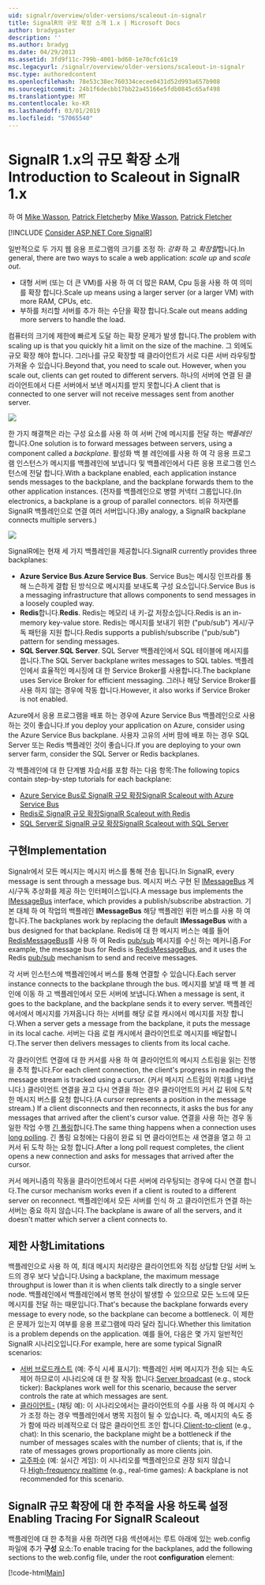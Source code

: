 ```yaml
---
uid: signalr/overview/older-versions/scaleout-in-signalr
title: SignalR의 규모 확장 소개 1.x | Microsoft Docs
author: bradygaster
description: ''
ms.author: bradyg
ms.date: 04/29/2013
ms.assetid: 3fd9f11c-799b-4001-bd60-1e70cfc61c19
msc.legacyurl: /signalr/overview/older-versions/scaleout-in-signalr
msc.type: authoredcontent
ms.openlocfilehash: 78e53c38ec760334cecee0431d52d993a657b908
ms.sourcegitcommit: 24b1f6decbb17bb22a45166e5fdb0845c65af498
ms.translationtype: MT
ms.contentlocale: ko-KR
ms.lasthandoff: 03/01/2019
ms.locfileid: "57065540"
---
```

<a name="introduction-to-scaleout-in-signalr-1x"></a><span data-ttu-id="4e823-102">SignalR 1.x의 규모 확장 소개</span><span class="sxs-lookup"><span data-stu-id="4e823-102">Introduction to Scaleout in SignalR 1.x</span></span>
====================
<span data-ttu-id="4e823-103">하 여 [Mike Wasson](https://github.com/MikeWasson), [Patrick Fletcher](https://github.com/pfletcher)</span><span class="sxs-lookup"><span data-stu-id="4e823-103">by [Mike Wasson](https://github.com/MikeWasson), [Patrick Fletcher](https://github.com/pfletcher)</span></span>

[!INCLUDE [Consider ASP.NET Core SignalR](~/includes/signalr/signalr-version-disambiguation.md)]

<span data-ttu-id="4e823-104">일반적으로 두 가지 웹 응용 프로그램의 크기를 조정 하: *강화* 하 고 *확장할*합니다.</span><span class="sxs-lookup"><span data-stu-id="4e823-104">In general, there are two ways to scale a web application: *scale up* and *scale out*.</span></span>

- <span data-ttu-id="4e823-105">대형 서버 (또는 더 큰 VM)를 사용 하 여 더 많은 RAM, Cpu 등을 사용 하 여 의미를 확장 합니다.</span><span class="sxs-lookup"><span data-stu-id="4e823-105">Scale up means using a larger server (or a larger VM) with more RAM, CPUs, etc.</span></span>
- <span data-ttu-id="4e823-106">부하를 처리할 서버를 추가 하는 수단을 확장 합니다.</span><span class="sxs-lookup"><span data-stu-id="4e823-106">Scale out means adding more servers to handle the load.</span></span>

<span data-ttu-id="4e823-107">컴퓨터의 크기에 제한에 빠르게 도달 하는 확장 문제가 발생 합니다.</span><span class="sxs-lookup"><span data-stu-id="4e823-107">The problem with scaling up is that you quickly hit a limit on the size of the machine.</span></span> <span data-ttu-id="4e823-108">그 외에도 규모 확장 해야 합니다. 그러나를 규모 확장할 때 클라이언트가 서로 다른 서버 라우팅할 가져올 수 있습니다.</span><span class="sxs-lookup"><span data-stu-id="4e823-108">Beyond that, you need to scale out. However, when you scale out, clients can get routed to different servers.</span></span> <span data-ttu-id="4e823-109">하나의 서버에 연결 된 클라이언트에서 다른 서버에서 보낸 메시지를 받지 못합니다.</span><span class="sxs-lookup"><span data-stu-id="4e823-109">A client that is connected to one server will not receive messages sent from another server.</span></span>

![](scaleout-in-signalr/_static/image1.png)

<span data-ttu-id="4e823-110">한 가지 해결책은 라는 구성 요소를 사용 하 여 서버 간에 메시지를 전달 하는 *백플레인*합니다.</span><span class="sxs-lookup"><span data-stu-id="4e823-110">One solution is to forward messages between servers, using a component called a *backplane*.</span></span> <span data-ttu-id="4e823-111">활성화 백 블 레인에를 사용 하 여 각 응용 프로그램 인스턴스가 메시지를 백플레인에 보냅니다 및 백플레인에서 다른 응용 프로그램 인스턴스에 전달 합니다.</span><span class="sxs-lookup"><span data-stu-id="4e823-111">With a backplane enabled, each application instance sends messages to the backplane, and the backplane forwards them to the other application instances.</span></span> <span data-ttu-id="4e823-112">(전자를 백플레인으로 병렬 커넥터 그룹입니다.</span><span class="sxs-lookup"><span data-stu-id="4e823-112">(In electronics, a backplane is a group of parallel connectors.</span></span> <span data-ttu-id="4e823-113">비유 하자면를 SignalR 백플레인으로 연결 여러 서버입니다.)</span><span class="sxs-lookup"><span data-stu-id="4e823-113">By analogy, a SignalR backplane connects multiple servers.)</span></span>

![](scaleout-in-signalr/_static/image2.png)

<span data-ttu-id="4e823-114">SignalR에는 현재 세 가지 백플레인을 제공합니다.</span><span class="sxs-lookup"><span data-stu-id="4e823-114">SignalR currently provides three backplanes:</span></span>

- <span data-ttu-id="4e823-115">**Azure Service Bus**.</span><span class="sxs-lookup"><span data-stu-id="4e823-115">**Azure Service Bus**.</span></span> <span data-ttu-id="4e823-116">Service Bus는 메시징 인프라를 통해 느슨하게 결합 된 방식으로 메시지를 보내도록 구성 요소입니다.</span><span class="sxs-lookup"><span data-stu-id="4e823-116">Service Bus is a messaging infrastructure that allows components to send messages in a loosely coupled way.</span></span>
- <span data-ttu-id="4e823-117">**Redis**합니다.</span><span class="sxs-lookup"><span data-stu-id="4e823-117">**Redis**.</span></span> <span data-ttu-id="4e823-118">Redis는 메모리 내 키-값 저장소입니다.</span><span class="sxs-lookup"><span data-stu-id="4e823-118">Redis is an in-memory key-value store.</span></span> <span data-ttu-id="4e823-119">Redis는 메시지를 보내기 위한 ("pub/sub") 게시/구독 패턴을 지원 합니다.</span><span class="sxs-lookup"><span data-stu-id="4e823-119">Redis supports a publish/subscribe ("pub/sub") pattern for sending messages.</span></span>
- <span data-ttu-id="4e823-120">**SQL Server**.</span><span class="sxs-lookup"><span data-stu-id="4e823-120">**SQL Server**.</span></span> <span data-ttu-id="4e823-121">SQL Server 백플레인에서 SQL 테이블에 메시지를 씁니다.</span><span class="sxs-lookup"><span data-stu-id="4e823-121">The SQL Server backplane writes messages to SQL tables.</span></span> <span data-ttu-id="4e823-122">백플레인에서 효율적인 메시징에 대 한 Service Broker를 사용합니다.</span><span class="sxs-lookup"><span data-stu-id="4e823-122">The backplane uses Service Broker for efficient messaging.</span></span> <span data-ttu-id="4e823-123">그러나 해당 Service Broker를 사용 하지 않는 경우에 작동 합니다.</span><span class="sxs-lookup"><span data-stu-id="4e823-123">However, it also works if Service Broker is not enabled.</span></span>

<span data-ttu-id="4e823-124">Azure에서 응용 프로그램을 배포 하는 경우에 Azure Service Bus 백플레인으로 사용 하는 것이 좋습니다.</span><span class="sxs-lookup"><span data-stu-id="4e823-124">If you deploy your application on Azure, consider using the Azure Service Bus backplane.</span></span> <span data-ttu-id="4e823-125">사용자 고유의 서버 팜에 배포 하는 경우 SQL Server 또는 Redis 백플레인 것이 좋습니다.</span><span class="sxs-lookup"><span data-stu-id="4e823-125">If you are deploying to your own server farm, consider the SQL Server or Redis backplanes.</span></span>

<span data-ttu-id="4e823-126">각 백플레인에 대 한 단계별 자습서를 포함 하는 다음 항목:</span><span class="sxs-lookup"><span data-stu-id="4e823-126">The following topics contain step-by-step tutorials for each backplane:</span></span>

- [<span data-ttu-id="4e823-127">Azure Service Bus로 SignalR 규모 확장</span><span class="sxs-lookup"><span data-stu-id="4e823-127">SignalR Scaleout with Azure Service Bus</span></span>](scaleout-with-windows-azure-service-bus.md)
- [<span data-ttu-id="4e823-128">Redis로 SignalR 규모 확장</span><span class="sxs-lookup"><span data-stu-id="4e823-128">SignalR Scaleout with Redis</span></span>](scaleout-with-redis.md)
- [<span data-ttu-id="4e823-129">SQL Server로 SignalR 규모 확장</span><span class="sxs-lookup"><span data-stu-id="4e823-129">SignalR Scaleout with SQL Server</span></span>](scaleout-with-sql-server.md)

## <a name="implementation"></a><span data-ttu-id="4e823-130">구현</span><span class="sxs-lookup"><span data-stu-id="4e823-130">Implementation</span></span>

<span data-ttu-id="4e823-131">Signalr에서 모든 메시지는 메시지 버스를 통해 전송 됩니다.</span><span class="sxs-lookup"><span data-stu-id="4e823-131">In SignalR, every message is sent through a message bus.</span></span> <span data-ttu-id="4e823-132">메시지 버스 구현 된 [IMessageBus](https://msdn.microsoft.com/library/microsoft.aspnet.signalr.messaging.imessagebus(v=vs.100).aspx) 게시/구독 추상화를 제공 하는 인터페이스입니다.</span><span class="sxs-lookup"><span data-stu-id="4e823-132">A message bus implements the [IMessageBus](https://msdn.microsoft.com/library/microsoft.aspnet.signalr.messaging.imessagebus(v=vs.100).aspx) interface, which provides a publish/subscribe abstraction.</span></span> <span data-ttu-id="4e823-133">기본 대체 하 여 작업의 백플레인 **IMessageBus** 해당 백플레인 위한 버스를 사용 하 여 합니다.</span><span class="sxs-lookup"><span data-stu-id="4e823-133">The backplanes work by replacing the default **IMessageBus** with a bus designed for that backplane.</span></span> <span data-ttu-id="4e823-134">Redis에 대 한 메시지 버스는 예를 들어 [RedisMessageBus](https://msdn.microsoft.com/library/microsoft.aspnet.signalr.redis.redismessagebus(v=vs.100).aspx)를 사용 하 여 Redis [pub/sub](http://redis.io/topics/pubsub) 메시지를 수신 하는 메커니즘.</span><span class="sxs-lookup"><span data-stu-id="4e823-134">For example, the message bus for Redis is [RedisMessageBus](https://msdn.microsoft.com/library/microsoft.aspnet.signalr.redis.redismessagebus(v=vs.100).aspx), and it uses the Redis [pub/sub](http://redis.io/topics/pubsub) mechanism to send and receive messages.</span></span>

<span data-ttu-id="4e823-135">각 서버 인스턴스에 백플레인에서 버스를 통해 연결할 수 있습니다.</span><span class="sxs-lookup"><span data-stu-id="4e823-135">Each server instance connects to the backplane through the bus.</span></span> <span data-ttu-id="4e823-136">메시지를 보낼 때 백 블 레인에 이동 하 고 백플레인에서 모든 서버에 보냅니다.</span><span class="sxs-lookup"><span data-stu-id="4e823-136">When a message is sent, it goes to the backplane, and the backplane sends it to every server.</span></span> <span data-ttu-id="4e823-137">백플레인에서에서 메시지를 가져옵니다 하는 서버를 해당 로컬 캐시에서 메시지를 저장 합니다.</span><span class="sxs-lookup"><span data-stu-id="4e823-137">When a server gets a message from the backplane, it puts the message in its local cache.</span></span> <span data-ttu-id="4e823-138">서버는 다음 로컬 캐시에서 클라이언트로 메시지를 배달합니다.</span><span class="sxs-lookup"><span data-stu-id="4e823-138">The server then delivers messages to clients from its local cache.</span></span>

<span data-ttu-id="4e823-139">각 클라이언트 연결에 대 한 커서를 사용 하 여 클라이언트의 메시지 스트림을 읽는 진행을 추적 합니다.</span><span class="sxs-lookup"><span data-stu-id="4e823-139">For each client connection, the client's progress in reading the message stream is tracked using a cursor.</span></span> <span data-ttu-id="4e823-140">(커서 메시지 스트림의 위치를 나타냅니다.) 클라이언트 연결을 끊고 다시 연결을 하는 경우 클라이언트의 커서 값 뒤에 도착 한 메시지 버스를 요청 합니다.</span><span class="sxs-lookup"><span data-stu-id="4e823-140">(A cursor represents a position in the message stream.) If a client disconnects and then reconnects, it asks the bus for any messages that arrived after the client's cursor value.</span></span> <span data-ttu-id="4e823-141">연결을 사용 하는 경우 동일한 작업 수행 [긴 폴링](../getting-started/introduction-to-signalr.md#transports)합니다.</span><span class="sxs-lookup"><span data-stu-id="4e823-141">The same thing happens when a connection uses [long polling](../getting-started/introduction-to-signalr.md#transports).</span></span> <span data-ttu-id="4e823-142">긴 폴링 요청에는 다음이 완료 되 면 클라이언트는 새 연결을 열고 하 고 커서 뒤 도착 하는 요청 합니다.</span><span class="sxs-lookup"><span data-stu-id="4e823-142">After a long poll request completes, the client opens a new connection and asks for messages that arrived after the cursor.</span></span>

<span data-ttu-id="4e823-143">커서 메커니즘의 작동을 클라이언트에서 다른 서버에 라우팅되는 경우에 다시 연결 합니다.</span><span class="sxs-lookup"><span data-stu-id="4e823-143">The cursor mechanism works even if a client is routed to a different server on reconnect.</span></span> <span data-ttu-id="4e823-144">백플레인에서 모든 서버를 인식 하 고 클라이언트가 연결 하는 서버는 중요 하지 않습니다.</span><span class="sxs-lookup"><span data-stu-id="4e823-144">The backplane is aware of all the servers, and it doesn't matter which server a client connects to.</span></span>

## <a name="limitations"></a><span data-ttu-id="4e823-145">제한 사항</span><span class="sxs-lookup"><span data-stu-id="4e823-145">Limitations</span></span>

<span data-ttu-id="4e823-146">백플레인으로 사용 하 여, 최대 메시지 처리량은 클라이언트와 직접 상담할 단일 서버 노드의 경우 보다 낮습니다.</span><span class="sxs-lookup"><span data-stu-id="4e823-146">Using a backplane, the maximum message throughput is lower than it is when clients talk directly to a single server node.</span></span> <span data-ttu-id="4e823-147">백플레인에서 백플레인에서 병목 현상이 발생할 수 있으므로 모든 노드에 모든 메시지를 전달 하는 때문입니다.</span><span class="sxs-lookup"><span data-stu-id="4e823-147">That's because the backplane forwards every message to every node, so the backplane can become a bottleneck.</span></span> <span data-ttu-id="4e823-148">이 제한은 문제가 있는지 여부를 응용 프로그램에 따라 달라 집니다.</span><span class="sxs-lookup"><span data-stu-id="4e823-148">Whether this limitation is a problem depends on the application.</span></span> <span data-ttu-id="4e823-149">예를 들어, 다음은 몇 가지 일반적인 SignalR 시나리오입니다.</span><span class="sxs-lookup"><span data-stu-id="4e823-149">For example, here are some typical SignalR scenarios:</span></span>

- <span data-ttu-id="4e823-150">[서버 브로드캐스트](tutorial-server-broadcast-with-aspnet-signalr.md) (예: 주식 시세 표시기): 백플레인 서버 메시지가 전송 되는 속도 제어 하므로이 시나리오에 대 한 잘 작동 합니다.</span><span class="sxs-lookup"><span data-stu-id="4e823-150">[Server broadcast](tutorial-server-broadcast-with-aspnet-signalr.md) (e.g., stock ticker): Backplanes work well for this scenario, because the server controls the rate at which messages are sent.</span></span>
- <span data-ttu-id="4e823-151">[클라이언트-](tutorial-getting-started-with-signalr.md) (채팅 예): 이 시나리오에서는 클라이언트의 수를 사용 하 여 메시지 수가 조정 하는 경우 백플레인에서 병목 지점이 될 수 있습니다. 즉, 메시지의 속도 증가 함에 따라 비례적으로 더 많은 클라이언트 조인 합니다.</span><span class="sxs-lookup"><span data-stu-id="4e823-151">[Client-to-client](tutorial-getting-started-with-signalr.md) (e.g., chat): In this scenario, the backplane might be a bottleneck if the number of messages scales with the number of clients; that is, if the rate of messages grows proportionally as more clients join.</span></span>
- <span data-ttu-id="4e823-152">[고주파수](tutorial-high-frequency-realtime-with-signalr.md) (예: 실시간 게임): 이 시나리오를 백플레인으로 권장 되지 않습니다.</span><span class="sxs-lookup"><span data-stu-id="4e823-152">[High-frequency realtime](tutorial-high-frequency-realtime-with-signalr.md) (e.g., real-time games): A backplane is not recommended for this scenario.</span></span>

## <a name="enabling-tracing-for-signalr-scaleout"></a><span data-ttu-id="4e823-153">SignalR 규모 확장에 대 한 추적을 사용 하도록 설정</span><span class="sxs-lookup"><span data-stu-id="4e823-153">Enabling Tracing For SignalR Scaleout</span></span>

<span data-ttu-id="4e823-154">백플레인에 대 한 추적을 사용 하려면 다음 섹션에서는 루트 아래에 있는 web.config 파일에 추가 **구성** 요소:</span><span class="sxs-lookup"><span data-stu-id="4e823-154">To enable tracing for the backplanes, add the following sections to the web.config file, under the root **configuration** element:</span></span>

[!code-html[Main](scaleout-in-signalr/samples/sample1.html)]
